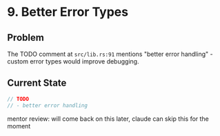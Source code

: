 # 9. Better Error Types

## Problem
The TODO comment at `src/lib.rs:91` mentions "better error handling" - custom error types would improve debugging.

## Current State
```rust
// TODO
// - better error handling
```

mentor review: will come back on this later, claude can skip this for the moment